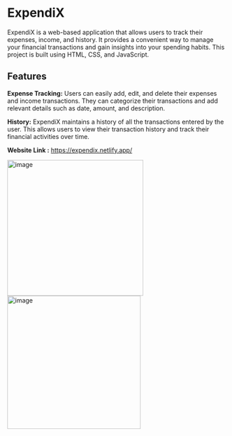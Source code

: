 # ExpendiX

ExpendiX is a web-based application that allows users to track their expenses, income, and history.
It provides a convenient way to manage your financial transactions and gain insights into your spending habits. This project is built using HTML, CSS, and JavaScript.

## Features

**Expense Tracking:** Users can easily add, edit, and delete their expenses and income transactions. They can categorize their transactions and add relevant details such as date, amount, and description.

**History:** ExpendiX maintains a history of all the transactions entered by the user. This allows users to view their transaction history and track their financial activities over time.

**Website Link :**   https://expendix.netlify.app/

<img width="311" alt="image" src="https://github.com/saloni0419/ExpendiX/assets/100074110/08a22b2d-e926-4477-ae0c-14f073fdc708">

<img width="305" alt="image" src="https://github.com/saloni0419/ExpendiX/assets/100074110/b676d97e-61e5-4109-b4c8-1d0565365a49">
